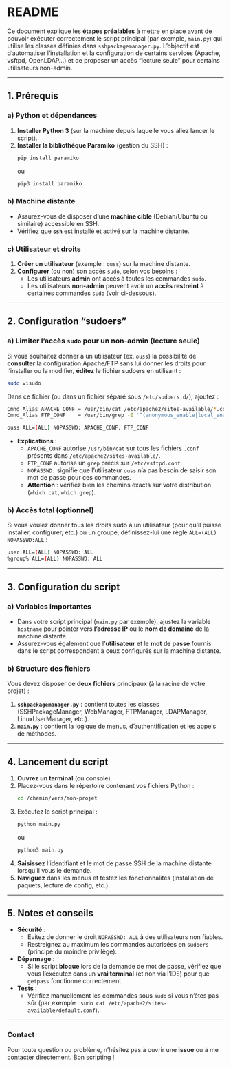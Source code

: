 # README

Ce document explique les **étapes préalables** à mettre en place avant de pouvoir exécuter correctement le script principal (par exemple, `main.py`) qui utilise les classes définies dans `sshpackagemanager.py`. L’objectif est d’automatiser l’installation et la configuration de certains services (Apache, vsftpd, OpenLDAP…) et de proposer un accès “lecture seule” pour certains utilisateurs non-admin.

---

## 1. Prérequis

### a) Python et dépendances

1. **Installer Python 3** (sur la machine depuis laquelle vous allez lancer le script).  
2. **Installer la bibliothèque Paramiko** (gestion du SSH) :  
   ```bash
   pip install paramiko
   ```
   ou
   ```bash
   pip3 install paramiko
   ```

### b) Machine distante

- Assurez-vous de disposer d’une **machine cible** (Debian/Ubuntu ou similaire) accessible en SSH.  
- Vérifiez que **`ssh`** est installé et activé sur la machine distante.

### c) Utilisateur et droits

1. **Créer un utilisateur** (exemple : `ouss`) sur la machine distante.  
2. **Configurer** (ou non) son accès `sudo`, selon vos besoins :  
   - Les utilisateurs **admin** ont accès à toutes les commandes `sudo`.  
   - Les utilisateurs **non-admin** peuvent avoir un **accès restreint** à certaines commandes `sudo` (voir ci-dessous).  

---

## 2. Configuration “sudoers”

### a) Limiter l’accès `sudo` pour un non-admin (lecture seule)

Si vous souhaitez donner à un utilisateur (ex. `ouss`) la possibilité de **consulter** la configuration Apache/FTP sans lui donner les droits pour l’installer ou la modifier, **éditez** le fichier sudoers en utilisant :

```bash
sudo visudo
```

Dans ce fichier (ou dans un fichier séparé sous `/etc/sudoers.d/`), ajoutez :

```bash
Cmnd_Alias APACHE_CONF = /usr/bin/cat /etc/apache2/sites-available/*.conf
Cmnd_Alias FTP_CONF    = /usr/bin/grep -E '^(anonymous_enable|local_enable|write_enable)' /etc/vsftpd.conf

ouss ALL=(ALL) NOPASSWD: APACHE_CONF, FTP_CONF
```

- **Explications** :  
  - `APACHE_CONF` autorise `/usr/bin/cat` sur tous les fichiers `.conf` présents dans `/etc/apache2/sites-available/`.  
  - `FTP_CONF` autorise un `grep` précis sur `/etc/vsftpd.conf`.  
  - `NOPASSWD:` signifie que l’utilisateur `ouss` n’a pas besoin de saisir son mot de passe pour ces commandes.  
  - **Attention** : vérifiez bien les chemins exacts sur votre distribution (`which cat`, `which grep`).

### b) Accès total (optionnel)

Si vous voulez donner tous les droits sudo à un utilisateur (pour qu’il puisse installer, configurer, etc.) ou un groupe, définissez-lui une règle `ALL=(ALL) NOPASSWD:ALL` :

```bash
user ALL=(ALL) NOPASSWD: ALL
%group% ALL=(ALL) NOPASSWD: ALL
```

---

## 3. Configuration du script

### a) Variables importantes

- Dans votre script principal (`main.py` par exemple), ajustez la variable `hostname` pour pointer vers **l’adresse IP** ou le **nom de domaine** de la machine distante.  
- Assurez-vous également que l’**utilisateur** et le **mot de passe** fournis dans le script correspondent à ceux configurés sur la machine distante.

### b) Structure des fichiers

Vous devez disposer de **deux fichiers** principaux (à la racine de votre projet) :  
1. **`sshpackagemanager.py`** : contient toutes les classes (SSHPackageManager, WebManager, FTPManager, LDAPManager, LinuxUserManager, etc.).  
2. **`main.py`** : contient la logique de menus, d’authentification et les appels de méthodes.

---

## 4. Lancement du script

1. **Ouvrez un terminal** (ou console).  
2. Placez-vous dans le répertoire contenant vos fichiers Python :  
   ```bash
   cd /chemin/vers/mon-projet
   ```
3. Exécutez le script principal :  
   ```bash
   python main.py
   ```
   ou  
   ```bash
   python3 main.py
   ```
4. **Saisissez** l’identifiant et le mot de passe SSH de la machine distante lorsqu’il vous le demande.  
5. **Naviguez** dans les menus et testez les fonctionnalités (installation de paquets, lecture de config, etc.).

---

## 5. Notes et conseils

- **Sécurité** :  
  - Évitez de donner le droit `NOPASSWD: ALL` à des utilisateurs non fiables.  
  - Restreignez au maximum les commandes autorisées en `sudoers` (principe du moindre privilège).  
- **Dépannage** :  
  - Si le script **bloque** lors de la demande de mot de passe, vérifiez que vous l’exécutez dans un **vrai terminal** (et non via l’IDE) pour que `getpass` fonctionne correctement.  
- **Tests** :  
  - Vérifiez manuellement les commandes sous `sudo` si vous n’êtes pas sûr (par exemple : `sudo cat /etc/apache2/sites-available/default.conf`).

---

### Contact

Pour toute question ou problème, n’hésitez pas à ouvrir une **issue** ou à me contacter directement. Bon scripting !